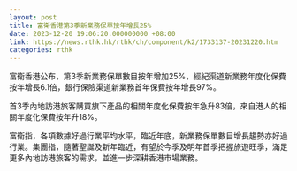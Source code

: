 ```yaml
---
layout: post
title: 富衛香港第3季新業務保單按年增長25%
date: 2023-12-20 19:06:20.000000000 +08:00
link: https://news.rthk.hk/rthk/ch/component/k2/1733137-20231220.htm
categories: rthk
---
```


富衛香港公布，第3季新業務保單數目按年增加25%，經紀渠道新業務年度化保費按年增長6.1倍，銀行保險渠道新業務首年保費按年增長97%。

首3季內地訪港旅客購買旗下產品的相關年度化保費按年急升83倍，來自港人的相關年度化保費按年升18%。

富衛指，各項數據好過行業平均水平，臨近年底，新業務保單數目增長趨勢亦好過行業。集團指，隨著聖誕及新年臨近，有望於今季及明年首季把握旅遊旺季，滿足更多內地訪港旅客的需求，並進一步深耕香港市場業務。
